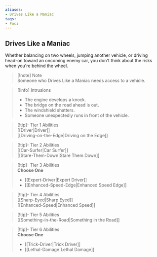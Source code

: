 ```yaml
---
aliases:
- Drives Like a Maniac
tags:
- Foci
---
```


  
## Drives Like a Maniac  
Whether balancing on two wheels, jumping another vehicle, or driving head-on toward an oncoming enemy car, you don't think about the risks when you're behind the wheel.  

>[!note] Note  
>Someone who Drives Like a Maniac needs access to a vehicle. 
  

>[!info] Intrusions  
>- The engine develops a knock.  
>- The bridge on the road ahead is out.  
>- The windshield shatters.  
>- Someone unexpectedly runs in front of the vehicle.  


>[!tip]- Tier 1 Abilities  
> [[Driver|Driver]]  
> [[Driving-on-the-Edge|Driving on the Edge]]  


>[!tip]- Tier 2 Abilities  
> [[Car-Surfer|Car Surfer]]  
> [[Stare-Them-Down|Stare Them Down]]  


>[!tip]- Tier 3 Abilities  
> **Choose One**  
>- [[Expert-Driver|Expert Driver]]  
>- [[Enhanced-Speed-Edge|Enhanced Speed Edge]]  


>[!tip]- Tier 4 Abilities  
> [[Sharp-Eyed|Sharp Eyed]]  
> [[Enhanced-Speed|Enhanced Speed]]  


>[!tip]- Tier 5 Abilities  
> [[Something-in-the-Road|Something in the Road]]  


>[!tip]- Tier 6 Abilities  
> **Choose One**  
>- [[Trick-Driver|Trick Driver]]  
>- [[Lethal-Damage|Lethal Damage]]